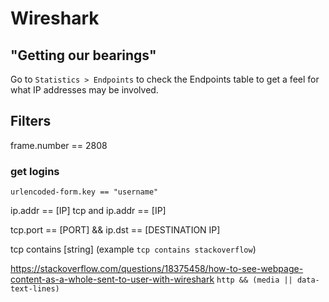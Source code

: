 # Wireshark


## "Getting our bearings"

Go to `Statistics > Endpoints` to check the Endpoints table to get a feel for what IP addresses may be involved. 











## Filters

frame.number == 2808


### get logins
`urlencoded-form.key == "username"`




ip.addr == [IP]
tcp and ip.addr == [IP]

tcp.port == [PORT] && ip.dst == [DESTINATION IP]

tcp contains [string]
(example `tcp contains stackoverflow`)

https://stackoverflow.com/questions/18375458/how-to-see-webpage-content-as-a-whole-sent-to-user-with-wireshark
`http && (media || data-text-lines)`